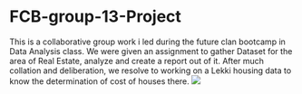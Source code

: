 # FCB-group-13-Project
This is a collaborative group work i led during the future clan bootcamp in Data Analysis class. We were given an assignment to gather Dataset for the area of Real Estate, analyze and create a report out of it. After much collation and deliberation, we resolve to working on a Lekki housing data to know the determination of cost of houses there.
![](Real.jpg)
